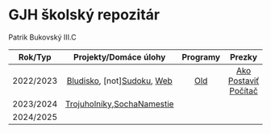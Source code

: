 # GJH školský repozitár
Patrik Bukovský III.C

|  Rok/Typ  |                                      Projekty/Domáce úlohy                                      |  Programy  |                        Prezky                        |
|:---------:|:-----------------------------------------------------------------------------------------------:|:----------:|:----------------------------------------------------:|
| 2022/2023 |   [Bludisko](2022-2023/Bludisko2023), [not][Sudoku](Sudoku), [Web](turing.gjh.sk\~bukovsky.p)   | [Old](2022-2023/Old) | [Ako Postaviť Počítač](2022-2023/pptx/Akopostaviťpočítač.pptx) |
| 2023/2024 | [Trojuholníky](2023-2024/rekurzia_trojuholniky.py),[SochaNamestie](2023-2024/sochananamesti.py) |            |                                                      |
| 2024/2025 |                                                                                                 |            |                                                      |

